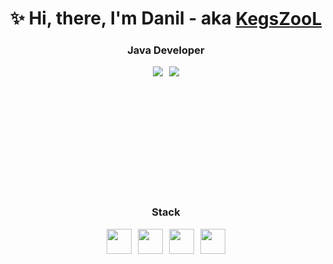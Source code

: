 <div align="center">
  <img src="https://github.com/KegsZooL/GIFS/raw/main/5.gif" alt="">
</div>

<h1 style="display: flex; align-items: center; justify-content: center">
  ✨ Hi, there, I'm Danil - aka&nbsp;<a style="" href="https://github.com/KegsZooL">KegsZooL</a>
  <h3 style="display: flex; align-items: center; justify-content:center">Java Developer</h3>
</h1>

<div style="display: flex; aligin-items: center; justify-content: center; gap: 10px; height: 200px">
  <img src="https://github-readme-stats.vercel.app/api?username=kegszool&show_icons=true&theme=synthwave"></img>
  <img src="https://github-readme-stats.vercel.app/api/top-langs?username=kegszool&layout=compact&langs_count=8&card_width=320&theme=synthwave&show_icons=true" />
</div>


<h3 style="display: flex; align-items: center; justify-content:center">Stack</h3>
<div style="display: flex; align-items: center; justify-content: center; gap: 10px;">
  <img src="https://cdn.jsdelivr.net/gh/devicons/devicon@latest/icons/java/java-original-wordmark.svg" height="40px">
  <img src="https://cdn.jsdelivr.net/gh/devicons/devicon@latest/icons/figma/figma-original.svg" height="40px">
  <img src="https://cdn.jsdelivr.net/gh/devicons/devicon@latest/icons/neovim/neovim-original.svg" height="40px">
  <img src="https://cdn.jsdelivr.net/gh/devicons/devicon@latest/icons/archlinux/archlinux-original.svg" height="40px">
</div>
